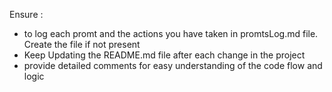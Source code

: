 Ensure :
- to log each promt and the actions you have taken in promtsLog.md file. Create the file if not present
- Keep Updating the README.md file after each change in the project
- provide detailed comments for easy understanding of the code flow and logic